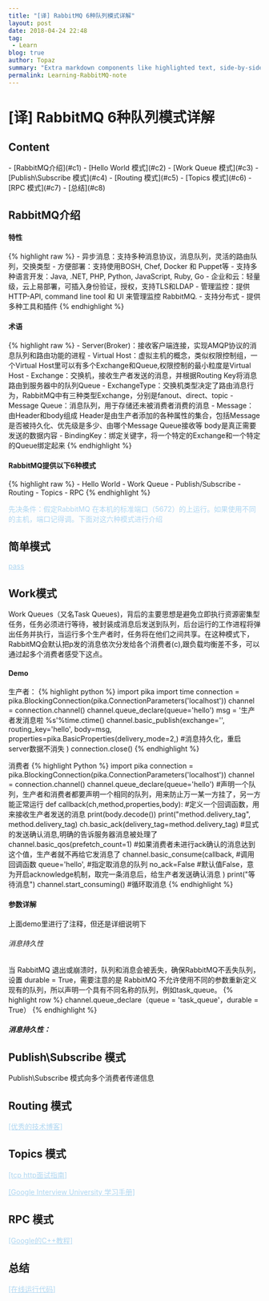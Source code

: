 ```yaml
---
title: "[译] RabbitMQ 6种队列模式详解"
layout: post
date: 2018-04-24 22:48
tag:
 - Learn
blog: true
author: Topaz
summary: "Extra markdown components like highlighted text, side-by-side items, starring/highlighting a blog or project, and embedding gists, videos etc"
permalink: Learning-RabbitMQ-note
---
```

<h1 class="title"> [译] RabbitMQ 6种队列模式详解 </h1>



<h2> Content </h2>
- [RabbitMQ介绍](#c1)
- [Hello World 模式](#c2)
- [Work Queue 模式](#c3)
- [Publish\Subscribe 模式](#c4)
- [Routing 模式](#c5)
- [Topics 模式](#c6)
- [RPC 模式](#c7)
- [总结](#c8)




<h2 id="c1"> RabbitMQ介绍 </h2>


<h4>特性</h4>
{% highlight raw %}
- 异步消息：支持多种消息协议，消息队列，灵活的路由队列，交换类型
- 方便部署：支持使用BOSH, Chef, Docker 和 Puppet等
- 支持多种语言开发：Java, .NET, PHP, Python, JavaScript, Ruby, Go
- 企业和云：轻量级，云上易部署，可插入身份验证，授权，支持TLS和LDAP
- 管理监控：提供HTTP-API, command line tool 和 UI 来管理监控 RabbitMQ.
- 支持分布式
- 提供多种工具和插件
{% endhighlight %}


<h4>术语</h4>
{% highlight raw %}
- Server(Broker)：接收客户端连接，实现AMQP协议的消息队列和路由功能的进程
- Virtual Host：虚拟主机的概念，类似权限控制组，一个Virtual Host里可以有多个Exchange和Queue,权限控制的最小粒度是Virtual Host
- Exchange：交换机，接收生产者发送的消息，并根据Routing Key将消息路由到服务器中的队列Queue
- ExchangeType：交换机类型决定了路由消息行为，RabbitMQ中有三种类型Exchange，分别是fanout、direct、topic
- Message Queue：消息队列，用于存储还未被消费者消费的消息
- Message：由Header和body组成
 	Header是由生产者添加的各种属性的集合，包括Message是否被持久化、优先级是多少、由哪个Message Queue接收等
 	body是真正需要发送的数据内容
- BindingKey：绑定关键字，将一个特定的Exchange和一个特定的Queue绑定起来
{% endhighlight %}


<h4>RabbitMQ提供以下6种模式</h4>
{% highlight raw %}
- Hello World
- Work Queue
- Publish/Subscribe
- Routing
- Topics
- RPC
{% endhighlight %}


<span style="color: #AED6F1" >先决条件：假定RabbitMQ 在本机的标准端口（5672）的上运行。如果使用不同的主机，端口记得调。下面对这六种模式进行介绍</span>


<h2 id="c2">简单模式</h2>

<a style="color: #AED6F1" href="https://ai.google/education/#?modal_active=none">pass</a>



<h2 id="c3">Work模式</h2>
Work Queues（又名Task Queues)，背后的主要思想是避免立即执行资源密集型任务，任务必须进行等待，被封装成消息后发送到队列，后台运行的工作进程将弹出任务并执行，当运行多个生产者时，任务将在他们之间共享。在这种模式下，RabbitMQ会默认把p发的消息依次分发给各个消费者(c),跟负载均衡差不多，可以通过起多个消费者感受下这点。

<h4>Demo </h4>
生产者：
{% highlight python %}
import pika
import time
connection = pika.BlockingConnection(pika.ConnectionParameters('localhost'))
channel = connection.channel()
channel.queue_declare(queue='hello')
msg = '生产者发消息啦 %s'%time.ctime()
channel.basic_publish(exchange='',
	routing_key='hello',
	body=msg,
	properties=pika.BasicProperties(delivery_mode=2,)	#消息持久化，重启server数据不消失
	)
connection.close()
{% endhighlight %}

消费者
{% highlight Python %}
import pika
connection = pika.BlockingConnection(pika.ConnectionParameters('localhost'))
channel = connection.channel()
channel.queue_declare(queue='hello')    #声明一个队列，生产者和消费者都要声明一个相同的队列，用来防止万一某一方挂了，另一方能正常运行
def callback(ch,method,properties,body):  #定义一个回调函数，用来接收生产者发送的消息
	print(body.decode())
	print("method.delivery_tag", method.delivery_tag)
	ch.basic_ack(delivery_tag=method.delivery_tag)  #显式的发送确认消息,明确的告诉服务器消息被处理了
channel.basic_qos(prefetch_count=1)	 #如果消费者未进行ack确认的消息达到这个值，生产者就不再给它发消息了
channel.basic_consume(callback,      #调用回调函数
	queue='hello',	 #指定取消息的队列
	no_ack=False   	 #默认值False，意为开启acknowledge机制，取完一条消息后，给生产者发送确认消息
	)
print("等待消息")
channel.start_consuming()       #循环取消息
{% endhighlight %}

<h4>参数详解 </h4>
上面demo里进行了注释，但还是详细说明下

<h6>消息持久性</h6>
当 RabbitMQ 退出或崩溃时，队列和消息会被丢失，确保RabbitMQ不丢失队列，设置 durable = True，需要注意的是 RabbitMQ 不允许使用不同的参数重新定义现有的队列，所以声明一个具有不同名称的队列，例如task_queue。
{% highlight row %}
 channel.queue_declare（queue = 'task_queue'，durable = True）
{% endhighlight %}

##### 消息持久性：





<h2 id="c3">Publish\Subscribe 模式</h2>
Publish\Subscribe 模式向多个消费者传递信息





<h2 id="c5">Routing 模式</h2>

<a style="color: #AED6F1" href="https://www.zhihu.com/question/27471510/answer/374935368">[优秀的技术博客]	</a>


<h2 id="c6">Topics 模式</h2>

<a style="color: #AED6F1" href="https://juejin.im/post/5ad4094e6fb9a028d7011069">[tcp http面试指南]</a>

<a style="color: #AED6F1" href="https://github.com/jwasham/coding-interview-university/blob/master/translations/README-cn.md">[Google Interview University 学习手册] </a>


<h2 id="c7">RPC 模式</h2>

<a style="color: #AED6F1" href="https://developers.google.com/edu/c++/getting-started">[Google的C++教程] </a>

<h2 id="c8">总结</h2>

<a style="color: #AED6F1" href="http://rextester.com/l/python3_online_compiler">[在线运行代码] </a>



